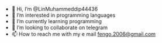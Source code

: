 - 👋 Hi, I’m @LinMuhammeddip44436
- 👀 I’m interested in programming languages
- 🌱 I’m currently learning programming
- 💞️ I’m looking to collaborate on telegram
- 📫 How to reach me with my e mail fengo.2006@gmail.com 

<!---
LinMuhammeddip44436/LinMuhammeddip44436 is a ✨ special ✨ repository because its `README.md` (this file) appears on your GitHub profile.
You can click the Preview link to take a look at your changes.
--->
